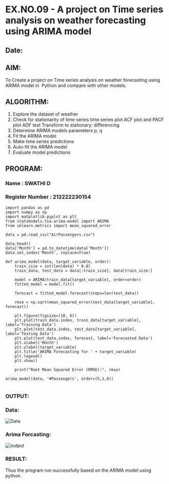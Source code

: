 # EX.NO.09 - A project on Time series analysis on weather forecasting using ARIMA model 
## Date: 

## AIM:
To Create a project on Time series analysis on weather forecasting using ARIMA model in  Python and compare with other models.
## ALGORITHM:
1. Explore the dataset of weather 
2. Check for stationarity of time series time series plot
   ACF plot and PACF plot
   ADF test
   Transform to stationary: differencing
3. Determine ARIMA models parameters p, q
4. Fit the ARIMA model
5. Make time series predictions
6. Auto-fit the ARIMA model
7. Evaluate model predictions
## PROGRAM:
### Name : SWATHI D
### Register Number : 212222230154
```
import pandas as pd
import numpy as np
import matplotlib.pyplot as plt
from statsmodels.tsa.arima.model import ARIMA
from sklearn.metrics import mean_squared_error

data = pd.read_csv("AirPassengers.csv")

data.head()
data['Month'] = pd.to_datetime(data['Month'])
data.set_index('Month', inplace=True)

def arima_model(data, target_variable, order):
    train_size = int(len(data) * 0.8)
    train_data, test_data = data[:train_size], data[train_size:]

    model = ARIMA(train_data[target_variable], order=order)
    fitted_model = model.fit()

    forecast = fitted_model.forecast(steps=len(test_data))

    rmse = np.sqrt(mean_squared_error(test_data[target_variable], forecast))
    
    plt.figure(figsize=(10, 6))
    plt.plot(train_data.index, train_data[target_variable], label='Training Data')
    plt.plot(test_data.index, test_data[target_variable], label='Testing Data')
    plt.plot(test_data.index, forecast, label='Forecasted Data')
    plt.xlabel('Month')
    plt.ylabel(target_variable)
    plt.title('ARIMA Forecasting for ' + target_variable)
    plt.legend()
    plt.show()

    print("Root Mean Squared Error (RMSE):", rmse)

arima_model(data, '#Passengers', order=(5,1,0))
    
```

### OUTPUT:
### Data:
![Data](https://github.com/user-attachments/assets/40869347-441c-4355-92a0-e013587a13fc)
### Arima Forcasting:
![output](https://github.com/user-attachments/assets/a0c146c6-24fd-47f3-87fc-c9e16951deba)

### RESULT:
Thus the program run successfully based on the ARIMA model using python.
